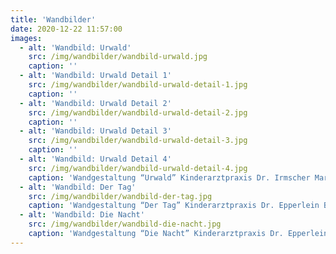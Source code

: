 ```yaml
---
title: 'Wandbilder'
date: 2020-12-22 11:57:00
images:
  - alt: 'Wandbild: Urwald'
    src: /img/wandbilder/wandbild-urwald.jpg
    caption: ''
  - alt: 'Wandbild: Urwald Detail 1'
    src: /img/wandbilder/wandbild-urwald-detail-1.jpg
    caption: ''
  - alt: 'Wandbild: Urwald Detail 2'
    src: /img/wandbilder/wandbild-urwald-detail-2.jpg
    caption: ''
  - alt: 'Wandbild: Urwald Detail 3'
    src: /img/wandbilder/wandbild-urwald-detail-3.jpg
    caption: ''
  - alt: 'Wandbild: Urwald Detail 4'
    src: /img/wandbilder/wandbild-urwald-detail-4.jpg
    caption: 'Wandgestaltung “Urwald” Kinderarztpraxis Dr. Irmscher Markneukirchen<br>Holzrelief'
  - alt: 'Wandbild: Der Tag'
    src: /img/wandbilder/wandbild-der-tag.jpg
    caption: 'Wandgestaltung “Der Tag” Kinderarztpraxis Dr. Epperlein Bad Elster<br>Holzrelief'
  - alt: 'Wandbild: Die Nacht'
    src: /img/wandbilder/wandbild-die-nacht.jpg
    caption: 'Wandgestaltung “Die Nacht” Kinderarztpraxis Dr. Epperlein Bad Elster<br>Holzrelief'
---
```

